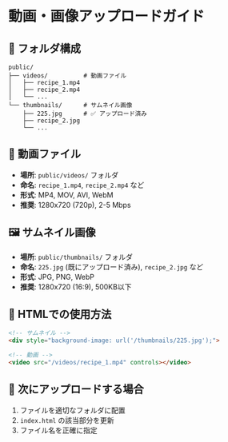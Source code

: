 # 動画・画像アップロードガイド

## 📁 フォルダ構成
```
public/
├── videos/          # 動画ファイル
│   ├── recipe_1.mp4
│   ├── recipe_2.mp4
│   └── ...
└── thumbnails/      # サムネイル画像
    ├── 225.jpg      # ✅ アップロード済み
    ├── recipe_2.jpg
    └── ...
```

## 🎥 動画ファイル
- **場所**: `public/videos/` フォルダ
- **命名**: `recipe_1.mp4`, `recipe_2.mp4` など
- **形式**: MP4, MOV, AVI, WebM
- **推奨**: 1280x720 (720p), 2-5 Mbps

## 🖼️ サムネイル画像
- **場所**: `public/thumbnails/` フォルダ
- **命名**: `225.jpg` (既にアップロード済み), `recipe_2.jpg` など
- **形式**: JPG, PNG, WebP
- **推奨**: 1280x720 (16:9), 500KB以下

## 🔧 HTMLでの使用方法
```html
<!-- サムネイル -->
<div style="background-image: url('/thumbnails/225.jpg');">

<!-- 動画 -->
<video src="/videos/recipe_1.mp4" controls></video>
```

## 📝 次にアップロードする場合
1. ファイルを適切なフォルダに配置
2. `index.html` の該当部分を更新
3. ファイル名を正確に指定